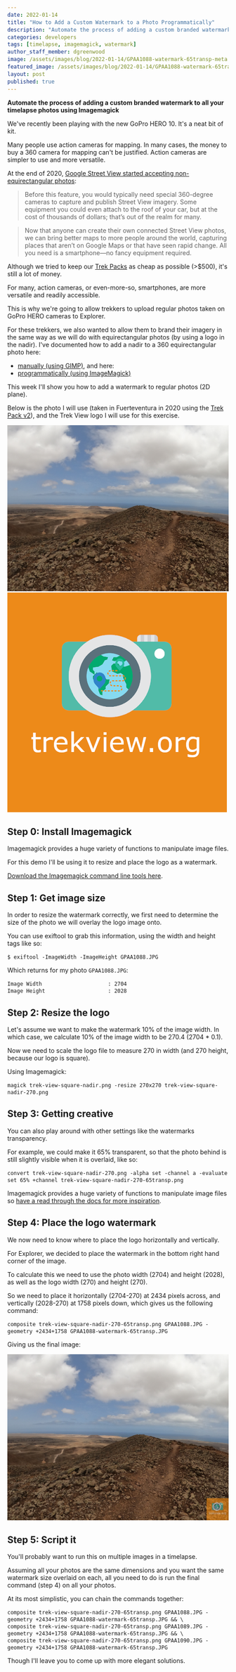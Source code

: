 ```yaml
---
date: 2022-01-14
title: "How to Add a Custom Watermark to a Photo Programmatically"
description: "Automate the process of adding a custom branded watermark to all your timelapse photos using Imagemagick."
categories: developers
tags: [timelapse, imagemagick, watermark]
author_staff_member: dgreenwood
image: /assets/images/blog/2022-01-14/GPAA1088-watermark-65transp-meta.jpg
featured_image: /assets/images/blog/2022-01-14/GPAA1088-watermark-65transp-sm.jpg
layout: post
published: true
---
```


**Automate the process of adding a custom branded watermark to all your timelapse photos using Imagemagick** 

We've recently been playing with the new GoPro HERO 10. It's a neat bit of kit.

Many people use action cameras for mapping. In many cases, the money to buy a 360 camera for mapping can't be justified. Action cameras are simpler to use and more versatile.

At the end of 2020, [Google Street View started accepting non-equirectangular photos](https://blog.google/products/maps/anyone-can-share-their-world-with-street-view/):

> Before this feature, you would typically need special 360-degree cameras to capture and publish Street View imagery. Some equipment you could even attach to the roof of your car, but at the cost of thousands of dollars; that’s out of the realm for many. 

> Now that anyone can create their own connected Street View photos, we can bring better maps to more people around the world, capturing places that aren’t on Google Maps or that have seen rapid change. All you need is a smartphone—no fancy equipment required. 

Although we tried to keep our [Trek Packs](/trek-pack) as cheap as possible (>$500), it's still a lot of money.

For many, action cameras, or even-more-so, smartphones, are more versatile and readily accessible.

This is why we're going to allow trekkers to upload regular photos taken on GoPro HERO cameras to Explorer.

For these trekkers, we also wanted to allow them to brand their imagery in the same way as we will do with equirectangular photos (by using a logo in the nadir). I've documented how to add a nadir to a 360 equirectangular photo here:

* [manually (using GIMP)](/blog/2020/adding-a-custom-nadir-to-360-video-photo), and here:
* [programmatically (using ImageMagick)](/blog/2021/adding-a-custom-nadir-to-360-video-photo)

This week I'll show you how to add a watermark to regular photos (2D plane).

Below is the photo I will use (taken in Fuerteventura in 2020 using the [Trek Pack v2](/trek-pack)), and the Trek View logo I will use for this exercise.

<img class="img-fluid" src="/assets/images/blog/2022-01-14/GPAA1088.JPG" alt="Fuerteventura HERO timelapse" title="Fuerteventura HERO timelapse" />

<img class="img-fluid" src="/assets/images/blog/2022-01-14/trek-view-square-nadir.png" alt="Trek View Nadir" title="Trek View Nadir" />

## Step 0: Install Imagemagick

Imagemagick provides a huge variety of functions to manipulate image files.

For this demo I'll be using it to resize and place the logo as a watermark.

[Download the Imagemagick command line tools here](https://imagemagick.org/index.php).

## Step 1: Get image size

In order to resize the watermark correctly, we first need to determine the size of the photo we will overlay the logo image onto.

You can use exiftool to grab this information, using the width and height tags like so:

```
$ exiftool -ImageWidth -ImageHeight GPAA1088.JPG
```

Which returns for my photo `GPAA1088.JPG`:

```
Image Width                     : 2704
Image Height                    : 2028
```

## Step 2: Resize the logo

Let's assume we want to make the watermark 10% of the image width. In which case, we calculate 10% of the image width to be 270.4 (2704 * 0.1).

Now we need to scale the logo file to measure 270 in width (and 270 height, because our logo is square).

Using Imagemagick:

```
magick trek-view-square-nadir.png -resize 270x270 trek-view-square-nadir-270.png
```

## Step 3: Getting creative

You can also play around with other settings like the watermarks transparency.

For example, we could make it 65% transparent, so that the photo behind is still slightly visible when it is overlaid, like so:

```
convert trek-view-square-nadir-270.png -alpha set -channel a -evaluate set 65% +channel trek-view-square-nadir-270-65transp.png
```

Imagemagick provides a huge variety of functions to manipulate image files so [have a read through the docs for more inspiration](https://legacy.imagemagick.org/Usage/).

## Step 4: Place the logo watermark

We now need to know where to place the logo horizontally and vertically.

For Explorer, we decided to place the watermark in the bottom right hand corner of the image.

To calculate this we need to use the photo width (2704) and height (2028), as well as the logo width (270) and height (270).

So we need to place it horizontally (2704-270) at 2434 pixels across, and vertically (2028-270) at 1758 pixels down, which gives us the following command:

```
composite trek-view-square-nadir-270-65transp.png GPAA1088.JPG -geometry +2434+1758 GPAA1088-watermark-65transp.JPG
```

Giving us the final image:

<img class="img-fluid" src="/assets/images/blog/2022-01-14/GPAA1088-watermark-65transp.JPG" alt="Fuerteventura HERO timelapse with watermark" title="Fuerteventura HERO timelapse with watermark" />

## Step 5: Script it

You'll probably want to run this on multiple images in a timelapse.

Assuming all your photos are the same dimensions and you want the same watermark size overlaid on each, all you need to do is run the final command (step 4) on all your photos.

At its most simplistic, you can chain the commands together:

```
composite trek-view-square-nadir-270-65transp.png GPAA1088.JPG -geometry +2434+1758 GPAA1088-watermark-65transp.JPG && \
composite trek-view-square-nadir-270-65transp.png GPAA1089.JPG -geometry +2434+1758 GPAA1088-watermark-65transp.JPG && \
composite trek-view-square-nadir-270-65transp.png GPAA1090.JPG -geometry +2434+1758 GPAA1088-watermark-65transp.JPG
```

Though I'll leave you to come up with more elegant solutions.
